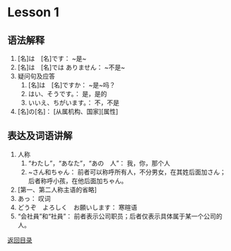# Lesson 1
## 语法解释
1. [名]は　[名]です： ~是~
2. [名]は　[名]では ありません： ~不是~
3. 疑问句及应答
	1. [名]は　[名]ですか： ~是~吗？
	2. はい、そうです。： 是，是的
	3. いいえ、ちがいます。： 不，不是
4. [名]の[名]： \[从属机构、国家]\[属性]

## 表达及词语讲解
1. 人称
	1. “わたし”，“あなた”，“あの　人”： 我，你，那个人
	2. ~さん和ちゃん： 前者可以称呼所有人，不分男女，在其姓后面加さん；后者称呼小孩，在他后面加ちゃん。
2. [第一、第二人称主语的省略]
3. あっ： 叹词
4. どうぞ　よろしく　お願いします： 寒暄语
5. “会社員”和“社員”： 前者表示公司职员；后者仅表示具体属于某一个公司的人。

[返回目录](../../../../)

